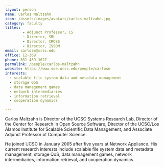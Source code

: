 ```yaml
---
layout: person
name: Carlos Maltzahn
icon: /assets/images/avatars/carlos-maltzahn.jpg
category: faculty
titles:
        - Adjunct Professor, CS
        - Director, SRL
        - Director, CROSS
        - Director, ISSDM
email: carlosm@ucsc.edu
office: E2-369
phone: 831-459-1627
permalink: /people/carlos-maltzahn
website: https://www.soe.ucsc.edu/people/carlosm
interests:
  - scalable file system data and metadata management
  - storage QoS
  - data management games
  - network intermediaries
  - information retrieval
  - cooperation dynamics

---
```


Carlos Maltzahn is Director of the UCSC Systems Research Lab, Director of the
Center for Research in Open Source Software, Director of the UCSC/Los Alamos
Institute for Scalable Scientific Data Management, and Associate Adjunct
Professor of Computer Science.

He joined UCSC in January 2005 after five years at Network Appliance. His
current research interests include scalable file system data and metadata
management, storage QoS, data management games, network intermediaries,
information retrieval, and cooperation dynamics.
